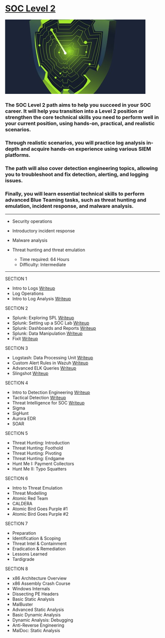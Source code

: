 # [SOC Level 2](https://tryhackme.com/path-action/soclevel2/join)
 
![Image not set yet](https://github.com/C3LKO/TryHackMe/blob/master/Assets/SOC%20Level%202.jpg)

### The SOC Level 2 path aims to help you succeed in your SOC career. It will help you transition into a Level 2 position or strengthen the core technical skills you need to perform well in your current position, using hands-on, practical, and realistic scenarios.

### Through realistic scenarios, you will practice log analysis in-depth and acquire hands-on experience using various SIEM platforms. 
### The path will also cover detection engineering topics, allowing you to troubleshoot and fix detection, alerting, and logging issues. 
### Finally, you will learn essential technical skills to perform advanced Blue Teaming tasks, such as threat hunting and emulation, incident response, and malware analysis.

----

  - Security operations
  - Introductory incident response
  - Malware analysis
  - Threat hunting and threat emulation

    - Time required: 64 Hours
    - Difficulty: Intermediate
   
----     

SECTION 1

   - Intro to Logs <a href="https://medium.com/@joseruizsec/soc-analyst-level-2-tryhackme-log-analysis-intro-to-logs-b7b2bfbc66b5" target="_blank">Writeup</a>
   - Log Operations
   - Intro to Log Analysis <a href="https://medium.com/@igor670/tryhackme-intro-to-log-analysis-walkthrough-5a9a51911c76" target="_blank">Writeup</a>

SECTION 2

   - Splunk: Exploring SPL <a href="https://sibermetin.com/splunk-exploring-spl" target="_blank">Writeup</a>
   - Splunk: Setting up a SOC Lab <a href="https://medium.com/@abhishek.rk96/tryhackme-splunk-setting-up-a-soc-lab-1fba3ab043de" target="_blank">Writeup</a>
   - Splunk: Dashboards and Reports <a href="https://vyshak-hari.medium.com/splunk-dashboards-and-reports-by-tryhackme-41f1ba6ed859" target="_blank">Writeup</a>
   - Splunk: Data Manipulation <a href="https://medium.com/@joseruizsec/soc-analyst-level-2-tryhackme-splunk-data-manipulation-c3007fd29cfc" target="_blank">Writeup</a>
   - Fixit <a href="https://medium.com/@abhishek.rk96/tryhackme-fixit-writeup-02b2460e6f66" target="_blank">Writeup</a>

SECTION 3

   - Logstash: Data Processing Unit <a href="https://medium.com/@0x4C1D/try-hack-me-logstash-data-processing-unit-walkthrough-1242cc368015" target="_blank">Writeup</a>
   - Custom Alert Rules in Wazuh <a href="https://medium.com/@josephalan17201972/custom-alert-rules-in-wazuh-tryhackme-write-up-613e8e99a6b3" target="_blank">Writeup</a>
   - Advanced ELK Queries <a href="https://medium.com/@Mohamed-Medhat/advanced-elk-queries-tryhackme-writeup-7edee6864d11" target="_blank">Writeup</a>
   - Slingshot <a href="https://medium.com/@MDK_BE/tryhackme-slingshot-walkthrough-fa6c06c11b0e" target="_blank">Writeup</a>

SECTION 4

   - Intro to Detection Engineering <a href="https://medium.com/@emrah-yigiz/intro-to-detection-engineering-tryhackme-thm-walkthrough-37af449bdee2" target="_blank">Writeup</a>
   - Tactical Detection <a href="https://medium.com/@kumarishefu.4507/try-hack-me-tactical-detection-write-up-82d2f086641d" target="_blank">Writeup</a>
   - Threat Intelligence for SOC <a href="https://medium.com/@0x4C1D/try-hack-me-threat-intelligence-for-soc-walkthrough-1584f09e144" target="_blank">Writeup</a>
   - Sigma
   - SigHunt
   - Aurora EDR
   - SOAR

SECTION 5

   - Threat Hunting: Introduction
   - Threat Hunting: Foothold
   - Threat Hunting: Pivoting
   - Threat Hunting: Endgame
   - Hunt Me I: Payment Collectors
   - Hunt Me II: Typo Squatters

SECTION 6

   - Intro to Threat Emulation
   - Threat Modelling
   - Atomic Red Team
   - CALDERA
   - Atomic Bird Goes Purple #1
   - Atomic Bird Goes Purple #2

SECTION 7

   - Preparation
   - Identification & Scoping
   - Threat Intel & Containment
   - Eradication & Remediation
   - Lessons Learned
   - Tardigrade

SECTION 8

   - x86 Architecture Overview
   - x86 Assembly Crash Course
   - Windows Internals
   - Dissecting PE Headers
   - Basic Static Analysis
   - MalBuster
   - Advanced Static Analysis
   - Basic Dynamic Analysis
   - Dynamic Analysis: Debugging
   - Anti-Reverse Engineering
   - MalDoc: Static Analysis
